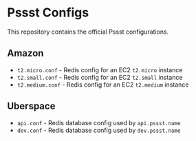 Pssst Configs
=============
This repository contains the official Pssst configurations.

Amazon
------
* `t2.micro.conf`  - Redis config for an EC2 `t2.micro` instance
* `t2.small.conf`  - Redis config for an EC2 `t2.small` instance
* `t2.medium.conf` - Redis config for an EC2 `t2.medium` instance

Uberspace
---------
* `api.conf` - Redis database config used by `api.pssst.name`
* `dev.conf` - Redis database config used by `dev.pssst.name`
